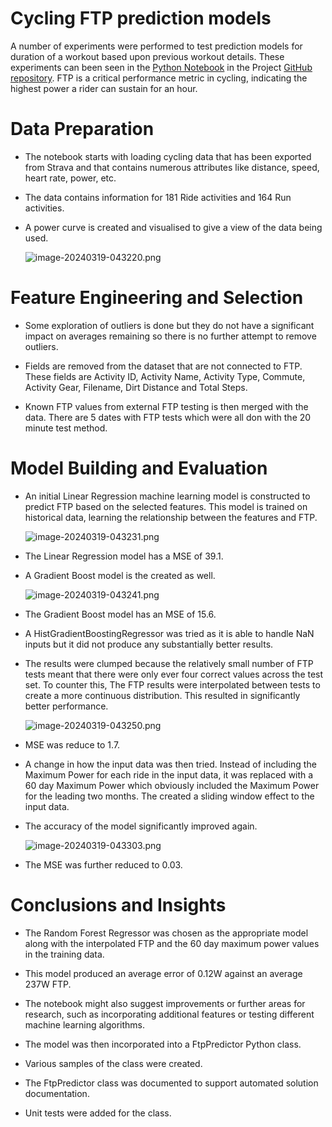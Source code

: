 # Cycling FTP prediction models

A number of experiments were performed to test prediction models for duration of a workout based upon previous workout details. These experiments can been seen in the [Python Notebook](https://github.com/redbackoperations/Projects/blob/main/Sports%20Performance%20Analysis/frontend/Cycling%20Analysis/FTP%20Prediction.ipynb) in the Project [GitHub repository](https://github.com/redbackoperations/Projects/blob/main/Sports%20Performance%20Analysis/frontend/). FTP is a critical performance metric in cycling, indicating the highest power a rider can sustain for an hour.

# **Data Preparation**

*   The notebook starts with loading cycling data that has been exported from Strava and that contains numerous attributes like distance, speed, heart rate, power, etc.
    
*   The data contains information for 181 Ride activities and 164 Run activities.
    
*   A power curve is created and visualised to give a view of the data being used.
    
    ![image-20240319-043220.png](./attachments/image-20240319-043220.png)
    

# **Feature Engineering and Selection**

*   Some exploration of outliers is done but they do not have a significant impact on averages remaining so there is no further attempt to remove outliers.
    
*   Fields are removed from the dataset that are not connected to FTP. These fields are Activity ID, Activity Name, Activity Type, Commute, Activity Gear, Filename, Dirt Distance and Total Steps.
    
*   Known FTP values from external FTP testing is then merged with the data. There are 5 dates with FTP tests which were all don with the 20 minute test method.
    

# **Model Building and Evaluation**

*   An initial Linear Regression machine learning model is constructed to predict FTP based on the selected features. This model is trained on historical data, learning the relationship between the features and FTP.
    
    ![image-20240319-043231.png](./attachments/image-20240319-043231.png)
    
*   The Linear Regression model has a MSE of 39.1.
    
*   A Gradient Boost model is the created as well.
    
    ![image-20240319-043241.png](./attachments/image-20240319-043241.png)
    
*   The Gradient Boost model has an MSE of 15.6.
    
*   A HistGradientBoostingRegressor was tried as it is able to handle NaN inputs but it did not produce any substantially better results.
    
*   The results were clumped because the relatively small number of FTP tests meant that there were only ever four correct values across the test set. To counter this, The FTP results were interpolated between tests to create a more continuous distribution. This resulted in significantly better performance.
    
    ![image-20240319-043250.png](./attachments/image-20240319-043250.png)
    
*   MSE was reduce to 1.7.
    
*   A change in how the input data was then tried. Instead of including the Maximum Power for each ride in the input data, it was replaced with a 60 day Maximum Power which obviously included the Maximum Power for the leading two months. The created a sliding window effect to the input data.
    
*   The accuracy of the model significantly improved again.
    
    ![image-20240319-043303.png](./attachments/image-20240319-043303.png)
    
*   The MSE was further reduced to 0.03.
    

# **Conclusions and Insights**

*   The Random Forest Regressor was chosen as the appropriate model along with the interpolated FTP and the 60 day maximum power values in the training data.
    
*   This model produced an average error of 0.12W against an average 237W FTP.
    
*   The notebook might also suggest improvements or further areas for research, such as incorporating additional features or testing different machine learning algorithms.
    
*   The model was then incorporated into a FtpPredictor Python class.
    
*   Various samples of the class were created.
    
*   The FtpPredictor class was documented to support automated solution documentation.
    
*   Unit tests were added for the class.
